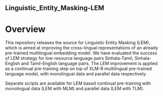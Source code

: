 ## Linguistic_Entity_Masking-LEM

# Overview
This repository releases the source for Linguistic Entity Masking (LEM), which is aimed at improving the cross-lingual representations of an already pre-trained multilingual embedding model.
We have evaluated the success of LEM strategy for low-resource language pairs Sinhala-Tamil, Sinhala-English and Tamil-English language pairs. The LEM improvement is applied as a continual pre-training step on top of XLM-R multilingual pre-trained language model, with monolingual data and parallel data respectively. 

Separate scripts are available for LEM based continual pre-training with monolingual data (LEM with MLM) and parallel data (LEM with TLM).

